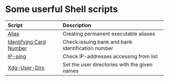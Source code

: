 # Some userful Shell scripts

| Script | Description |
| :--- | :--- |
| [Alias](icn.sh) | Creating permanent executable aliases |
| [Identifying Card Number](icn.sh) | Check issuing bank and bank identification number |
| [IP-ping](iping.sh) | Check IP-addresses accessing from list |
| [Xdg-User-Dirs](xudu.sh) | Set the user directories with the given names |
